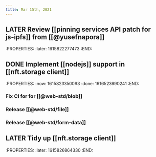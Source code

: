```yaml
---
title: Mar 15th, 2021
---
```


## LATER Review [[pinning services API patch for js-ipfs]] from [[@yusefnapora]]
:PROPERTIES:
:later: 1615822277473
:END:
## DONE Implement [[nodejs]] support in [[nft.storage client]]
:PROPERTIES:
:now: 1615823350093
:done: 1616523690241
:END:
### Fix CI for for [[@web-std/blob]]
### Release [[@web-std/file]]
### Release [[@web-std/form-data]]
## LATER Tidy up [[nft.storage client]]
:PROPERTIES:
:later: 1615826864330
:END:
